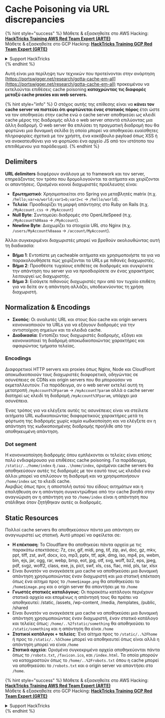# Cache Poisoning via URL discrepancies

{% hint style="success" %}
Μάθετε & εξασκηθείτε στο AWS Hacking:<img src="../../.gitbook/assets/arte.png" alt="" data-size="line">[**HackTricks Training AWS Red Team Expert (ARTE)**](https://training.hacktricks.xyz/courses/arte)<img src="../../.gitbook/assets/arte.png" alt="" data-size="line">\
Μάθετε & εξασκηθείτε στο GCP Hacking: <img src="../../.gitbook/assets/grte.png" alt="" data-size="line">[**HackTricks Training GCP Red Team Expert (GRTE)**<img src="../../.gitbook/assets/grte.png" alt="" data-size="line">](https://training.hacktricks.xyz/courses/grte)

<details>

<summary>Support HackTricks</summary>

* Ελέγξτε τα [**σχέδια συνδρομής**](https://github.com/sponsors/carlospolop)!
* **Εγγραφείτε στην** 💬 [**ομάδα Discord**](https://discord.gg/hRep4RUj7f) ή στην [**ομάδα telegram**](https://t.me/peass) ή **ακολουθήστε** μας στο **Twitter** 🐦 [**@hacktricks\_live**](https://twitter.com/hacktricks\_live)**.**
* **Μοιραστείτε κόλπα hacking υποβάλλοντας PRs στα** [**HackTricks**](https://github.com/carlospolop/hacktricks) και [**HackTricks Cloud**](https://github.com/carlospolop/hacktricks-cloud) github repos.

</details>
{% endhint %}

Αυτή είναι μια περίληψη των τεχνικών που προτείνονται στην ανάρτηση [https://portswigger.net/research/gotta-cache-em-all](https://portswigger.net/research/gotta-cache-em-all) προκειμένου να εκτελούνται επιθέσεις cache poisoning **καταχρώντας τις διαφορές μεταξύ cache proxies και web servers.**

{% hint style="info" %}
Ο στόχος αυτής της επίθεσης είναι να **κάνει τον cache server να πιστεύει ότι φορτώνεται ένας στατικός πόρος** έτσι ώστε να τον αποθηκεύει στην cache ενώ ο cache server αποθηκεύει ως κλειδί cache μέρος της διαδρομής αλλά ο web server απαντά επιλύοντας μια άλλη διαδρομή. Ο web server θα επιλύσει τη πραγματική διαδρομή που θα φορτώνει μια δυναμική σελίδα (η οποία μπορεί να αποθηκεύει ευαίσθητες πληροφορίες σχετικά με τον χρήστη, ένα κακόβουλο payload όπως XSS ή να ανακατευθύνει για να φορτώσει ένα αρχείο JS από τον ιστότοπο του επιτιθέμενου για παράδειγμα).
{% endhint %}

## Delimiters

**URL delimiters** διαφέρουν ανάλογα με το framework και τον server, επηρεάζοντας τον τρόπο που δρομολογούνται τα αιτήματα και χειρίζονται οι απαντήσεις. Ορισμένοι κοινοί διαχωριστές προέλευσης είναι:

* **Ερωτηματικό**: Χρησιμοποιείται στο Spring για μεταβλητές matrix (π.χ. `/hello;var=a/world;var1=b;var2=c` → `/hello/world`).
* **Τελεία**: Προσδιορίζει τη μορφή απάντησης στο Ruby on Rails (π.χ. `/MyAccount.css` → `/MyAccount`)
* **Null Byte**: Συντομεύει διαδρομές στο OpenLiteSpeed (π.χ. `/MyAccount%00aaa` → `/MyAccount`).
* **Newline Byte**: Διαχωρίζει τα στοιχεία URL στο Nginx (π.χ. `/users/MyAccount%0aaaa` → `/account/MyAccount`).

Άλλοι συγκεκριμένοι διαχωριστές μπορεί να βρεθούν ακολουθώντας αυτή τη διαδικασία:

* **Βήμα 1**: Εντοπίστε μη cacheable αιτήματα και χρησιμοποιήστε τα για να παρακολουθήσετε πώς χειρίζονται τα URLs με πιθανές διαχωριστές.
* **Βήμα 2**: Προσθέστε τυχαίους επιθέτες σε διαδρομές και συγκρίνετε την απάντηση του server για να προσδιορίσετε αν ένας χαρακτήρας λειτουργεί ως διαχωριστής.
* **Βήμα 3**: Εισάγετε πιθανούς διαχωριστές πριν από τον τυχαίο επιθέτη για να δείτε αν η απάντηση αλλάζει, υποδεικνύοντας τη χρήση διαχωριστή.

## Normalization & Encodings

* **Σκοπός**: Οι αναλυτές URL και στους δύο cache και origin servers κανονικοποιούν τα URLs για να εξάγουν διαδρομές για την αντιστοίχιση σημείων και τα κλειδιά cache.
* **Διαδικασία**: Εντοπίζει τους διαχωριστές διαδρομής, εξάγει και κανονικοποιεί τη διαδρομή αποκωδικοποιώντας χαρακτήρες και αφαιρώντας τμήματα τελείας.

### **Encodings**

Διαφορετικοί HTTP servers και proxies όπως Nginx, Node και CloudFront αποκωδικοποιούν τους διαχωριστές διαφορετικά, οδηγώντας σε ασυνέπειες σε CDNs και origin servers που θα μπορούσαν να εκμεταλλευτούν. Για παράδειγμα, αν ο web server εκτελεί αυτή τη μετατροπή `/myAccount%3Fparam` → `/myAccount?param` αλλά ο cache server διατηρεί ως κλειδί τη διαδρομή `/myAccount%3Fparam`, υπάρχει μια ασυνέπεια.&#x20;

Ένας τρόπος για να ελέγξετε αυτές τις ασυνέπειες είναι να στείλετε αιτήματα URL κωδικοποιώντας διαφορετικούς χαρακτήρες μετά τη φόρτωση της διαδρομής χωρίς καμία κωδικοποίηση και να ελέγξετε αν η απάντηση της κωδικοποιημένης διαδρομής προήλθε από την αποθηκευμένη απάντηση.

### Dot segment

Η κανονικοποίηση διαδρομής όπου εμπλέκονται οι τελείες είναι επίσης πολύ ενδιαφέρουσα για επιθέσεις cache poisoning. Για παράδειγμα, `/static/../home/index` ή `/aaa..\home/index`, ορισμένοι cache servers θα αποθηκεύσουν αυτές τις διαδρομές με τον εαυτό τους ως κλειδιά ενώ άλλοι μπορεί να επιλύσουν τη διαδρομή και να χρησιμοποιήσουν `/home/index` ως το κλειδί cache.\
Ακριβώς όπως πριν, η αποστολή αυτού του είδους αιτημάτων και η επαλήθευση αν η απάντηση συγκεντρώθηκε από την cache βοηθά στην αναγνώριση αν η απάντηση για το `/home/index` είναι η απάντηση που στάλθηκε όταν ζητήθηκαν αυτές οι διαδρομές.

## Static Resources

Πολλοί cache servers θα αποθηκεύσουν πάντα μια απάντηση αν αναγνωριστεί ως στατική. Αυτό μπορεί να οφείλεται σε:

* **Η επέκταση**: Το Cloudflare θα αποθηκεύει πάντα αρχεία με τις παρακάτω επεκτάσεις: 7z, csv, gif, midi, png, tif, zip, avi, doc, gz, mkv, ppt, tiff, zst, avif, docx, ico, mp3, pptx, ttf, apk, dmg, iso, mp4, ps, webm, bin, ejs, jar, ogg, rar, webp, bmp, eot, jpg, otf, svg, woff, bz2, eps, jpeg, pdf, svgz, woff2, class, exe, js, pict, swf, xls, css, flac, mid, pls, tar, xlsx
* Είναι δυνατόν να αναγκάσετε μια cache να αποθηκεύσει μια δυναμική απάντηση χρησιμοποιώντας έναν διαχωριστή και μια στατική επέκταση όπως ένα αίτημα προς το `/home$image.png` θα αποθηκεύσει το `/home$image.png` και ο origin server θα απαντήσει με το `/home`
* **Γνωστές στατικές καταλόγους**: Οι παρακάτω κατάλογοι περιέχουν στατικά αρχεία και επομένως η απάντησή τους θα πρέπει να αποθηκευτεί: /static, /assets, /wp-content, /media, /templates, /public, /shared
* Είναι δυνατόν να αναγκάσετε μια cache να αποθηκεύσει μια δυναμική απάντηση χρησιμοποιώντας έναν διαχωριστή, έναν στατικό κατάλογο και τελείες όπως: `/home/..%2fstatic/something` θα αποθηκεύσει το `/static/something` και η απάντηση θα είναι `/home`
* **Στατικοί κατάλογοι + τελείες**: Ένα αίτημα προς το `/static/..%2Fhome` ή προς το `/static/..%5Chome` μπορεί να αποθηκευτεί όπως είναι αλλά η απάντηση μπορεί να είναι `/home`
* **Στατικά αρχεία:** Ορισμένα συγκεκριμένα αρχεία αποθηκεύονται πάντα όπως το `/robots.txt`, `/favicon.ico`, και `/index.html`. Τα οποία μπορούν να καταχραστούν όπως το `/home/..%2Frobots.txt` όπου η cache μπορεί να αποθηκεύσει το `/robots.txt` και ο origin server να απαντήσει στο `/home`.

{% hint style="success" %}
Μάθετε & εξασκηθείτε στο AWS Hacking:<img src="../../.gitbook/assets/arte.png" alt="" data-size="line">[**HackTricks Training AWS Red Team Expert (ARTE)**](https://training.hacktricks.xyz/courses/arte)<img src="../../.gitbook/assets/arte.png" alt="" data-size="line">\
Μάθετε & εξασκηθείτε στο GCP Hacking: <img src="../../.gitbook/assets/grte.png" alt="" data-size="line">[**HackTricks Training GCP Red Team Expert (GRTE)**<img src="../../.gitbook/assets/grte.png" alt="" data-size="line">](https://training.hacktricks.xyz/courses/grte)

<details>

<summary>Support HackTricks</summary>

* Ελέγξτε τα [**σχέδια συνδρομής**](https://github.com/sponsors/carlospolop)!
* **Εγγραφείτε στην** 💬 [**ομάδα Discord**](https://discord.gg/hRep4RUj7f) ή στην [**ομάδα telegram**](https://t.me/peass) ή **ακολουθήστε** μας στο **Twitter** 🐦 [**@hacktricks\_live**](https://twitter.com/hacktricks\_live)**.**
* **Μοιραστείτε κόλπα hacking υποβάλλοντας PRs στα** [**HackTricks**](https://github.com/carlospolop/hacktricks) και [**HackTricks Cloud**](https://github.com/carlospolop/hacktricks-cloud) github repos.

</details>
{% endhint %}
